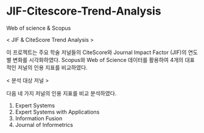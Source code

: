 # JIF-Citescore-Trend-Analysis
Web of science &amp; Scopus

< JIF & CiteScore Trend Analysis >

이 프로젝트는 주요 학술 저널들의 CiteScore와 Journal Impact Factor (JIF)의 연도별 변화를 시각화하였다. 
Scopus와 Web of Science 데이터를 활용하여 4개의 대표적인 저널의 인용 지표를 비교하였다.

< 분석 대상 저널 >

다음 네 가지 저널의 인용 지표를 비교 분석하였다.

1. Expert Systems  
2. Expert Systems with Applications  
3. Information Fusion  
4. Journal of Informetrics
